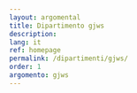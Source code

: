 ```yaml
---
layout: argomental
title: Dipartimento gjws
description: 
lang: it
ref: homepage
permalink: /dipartimenti/gjws/
order: 1
argomento: gjws
---
```


